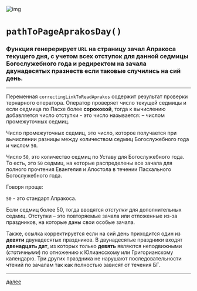 ![img](https://1.bp.blogspot.com/-Mo-AjudcuiE/Xc6iWXQlJTI/AAAAAAAAEpg/UXt6nP9K4eYS6aw8v-x4Am-mK7hcWfE7QCLcBGAsYHQ/s320/009.png "009")

# `pathToPageAprakosDay()`

### Функция генерерирует `URL` на страницу зачал Апракоса текущего дня, с учетом всех отступок для данной седмицы Богослужебного года и редиректом на зачала двунадесятых празнеств если таковые случились на сий день.

---

Переменная `correctingLinkToReadAprakos` содержит результат проверки тернарного оператора. Оператор проверяет число текущей седмицы и если седмица по Пасхе более **сороковой**, тогда к вычислению добавляется число отступки - это число называется: – числом промежуточных седмиц. 

Число промежуточных седмиц, это число, которое получается при вычислении разницы между количеством седмиц Богослужебного года и числом `50`.

Число `50`, это количество седмиц по Уставу для Богослужебного года. То есть, это `50` седмиц, на которые распределены все зачала для полного прочтения Евангелия и Апостола в течении Пасхального Богослужебного года.

Говоря проще: 

`50` - это стандарт Апракоса.

Если седмиц более 50, тогда вводятся *отступки* для дополнительных седмиц. Отступки – это повторяемые зачала или отложенные из-за праздников, на которые даны свои особые зачала.

Также, ссылка корректируется если на сий день приходится один из **девяти** двунадесятых праздников. В двунадесятые праздники входят **двенадцать дат**, из которых только **девять** являются неподвижными (*статичными*) по отножению к Юлиансскому или Григорианскому календарю. Три других праздника не нарушают последовательности чтений по зачалам так как полностью зависят от течения БГ. 


---

[далее](010.!html)

<br>
